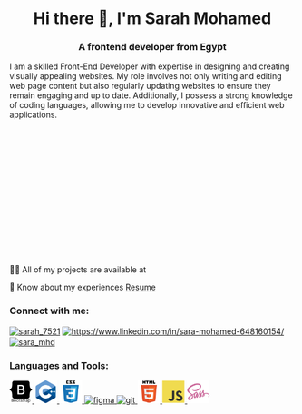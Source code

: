 ### 
<h1 align="center">Hi there 👋, I'm Sarah Mohamed</h1>
<h3 align="center">A frontend developer from Egypt</h3>
<p>I am a skilled Front-End Developer with expertise in designing and creating visually appealing websites. My role involves not only writing and editing web page content but also regularly updating websites to ensure they remain engaging and up to date. Additionally, I possess a strong knowledge of coding languages, allowing me to develop innovative and efficient web applications.</p>

👨‍💻 All of my projects are available at [<svg width="256" height="256" viewBox="0 0 256 256" fill="none" xmlns="http://www.w3.org/2000/svg">](https://github.com/sarahmhd?tab=repositories)

📄 Know about my experiences [Resume](https://drive.google.com/file/d/1qVV_2SAILiR7766JE8GT0Ge9UTOyd2mY/view?usp=sharing)
<h3 align="left">Connect with me:</h3>
<p align="left">
<a href="https://twitter.com/sarah_7521](https://www.linkedin.com/in/sara-mohamed-648160154/" target="blank"><img align="center" src="https://raw.githubusercontent.com/rahuldkjain/github-profile-readme-generator/master/src/images/icons/Social/twitter.svg" alt="sarah_7521" height="30" width="40" /></a>
<a href="https://linkedin.com/in/https://www.linkedin.com/in/sara-mohamed-648160154/" target="blank"><img align="center" src="https://raw.githubusercontent.com/rahuldkjain/github-profile-readme-generator/master/src/images/icons/Social/linked-in-alt.svg" alt="https://www.linkedin.com/in/sara-mohamed-648160154/" height="30" width="40" /></a>
<a href="https://codeforces.com/profile/sara_mhd" target="blank"><img align="center" src="https://raw.githubusercontent.com/rahuldkjain/github-profile-readme-generator/master/src/images/icons/Social/codeforces.svg" alt="sara_mhd" height="30" width="40" /></a>
</p>
</p>

<h3 align="left">Languages and Tools:</h3>
<p align="left"> <a href="https://getbootstrap.com" target="_blank" rel="noreferrer"> <img src="https://raw.githubusercontent.com/devicons/devicon/master/icons/bootstrap/bootstrap-plain-wordmark.svg" alt="bootstrap" width="40" height="40"/> </a> <a href="https://www.w3schools.com/cpp/" target="_blank" rel="noreferrer"> <img src="https://raw.githubusercontent.com/devicons/devicon/master/icons/cplusplus/cplusplus-original.svg" alt="cplusplus" width="40" height="40"/> </a> <a href="https://www.w3schools.com/css/" target="_blank" rel="noreferrer"> <img src="https://raw.githubusercontent.com/devicons/devicon/master/icons/css3/css3-original-wordmark.svg" alt="css3" width="40" height="40"/> </a> <a href="https://www.figma.com/" target="_blank" rel="noreferrer"> <img src="https://www.vectorlogo.zone/logos/figma/figma-icon.svg" alt="figma" width="40" height="40"/> </a> <a href="https://git-scm.com/" target="_blank" rel="noreferrer"> <img src="https://www.vectorlogo.zone/logos/git-scm/git-scm-icon.svg" alt="git" width="40" height="40"/> </a> <a href="https://www.w3.org/html/" target="_blank" rel="noreferrer"> <img src="https://raw.githubusercontent.com/devicons/devicon/master/icons/html5/html5-original-wordmark.svg" alt="html5" width="40" height="40"/> </a> <a href="https://developer.mozilla.org/en-US/docs/Web/JavaScript" target="_blank" rel="noreferrer"> <img src="https://raw.githubusercontent.com/devicons/devicon/master/icons/javascript/javascript-original.svg" alt="javascript" width="40" height="40"/> </a> <a href="https://sass-lang.com" target="_blank" rel="noreferrer"> <img src="https://raw.githubusercontent.com/devicons/devicon/master/icons/sass/sass-original.svg" alt="sass" width="40" height="40"/> </a> </p>



